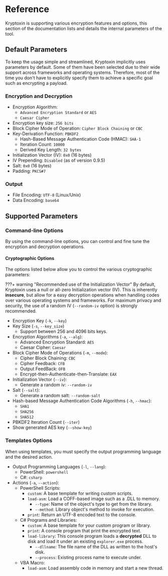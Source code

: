 # Reference

Kryptoxin is supporting various encryption features and options, this section of the documentation lists and details the internal parameters of the tool.

## Default Parameters

To keep the usage simple and streamlined, Kryptoxin implicitly uses parameters by default. Some of them have been selected due to their wide support across frameworks and operating systems. Therefore, most of the time you don't have to explicitly specify them to achieve a specific goal such as encrypting a payload.

### Encryption and Decryption

* Encryption Algorithm:
    * `Advanced Encryption Standard` or `AES`
    * `Caesar Cipher`
* Encryption key size: `256 bits`
* Block Cipher Mode of Operation: `Cipher Block Chaining` or `CBC`
* Key-Derivation Function: `PBKDF2`
    * Hash-Based Message Authentication Code (HMAC): `SHA-1`
    * Iteration Count: `10000`
    * Derived Key Length: `32 bytes`
* Initialization Vector (IV): `0x0` (16 bytes)
* IV Prepending: `Disabled` (as of version 0.9.5)
* Salt: `0x0` (16 bytes)
* Padding: `PKCS#7`

### Output

* File Encoding: `UTF-8` (Linux/Unix)
* Data Encoding: `base64`

## Supported Parameters

### Command-line Options

By using the command-line options, you can control and fine tune the encryption and decryption operations.

#### Cryptographic Options

The options listed below allow you to control the various cryptographic parameters:

???+ warning "Recommended use of the Initialization Vector"
    By default, Kryptoxin uses a null or all-zero Initialization vector (IV). This is inherently **insecure**, but allow for a easy decryption operations when handling codes over various operating systems and frameworks. For maximum privacy and security, the use of a random IV (`--random-iv` option) is strongly recommended.

* Encryption Key (`-k`, `--key`)
* Key Size (`-s`, `--key_size`)
    * Support between 256 and 4096 bits keys.
* Encryption Algorithms (`-a`, `--alg`):
    * Advanced Encryption Standard: `AES`
    * Caesar Cipher: `Caesar`
* Block Cipher Mode of Operations (`-m`, `--mode`):
    * Cipher Block Chaining: `CBC`
    * Cipher Feedback: `CFB`
    * Output FeedBack: `OFB`
    * Encrypt-then-Authenticate-then-Translate: `EAX`
* Initialization Vector (`--iv`):
    * Generate a random iv: `--random-iv`
* Salt (`--salt`):
    * Generate a random salt: `--random-salt`
* Hash-based Message Authentication Code Algorithms (`-h`, `--hmac`):
    * `SHA1`
    * `SHA256`
    * `SHA512`
* PBKDF2 Iteration Count (`--iter`)
* Show generated AES key (`--show-key`)

### Templates Options

When using templates, you must specify the output programming language and the desired action.

* Output Programming Languages (`-l`, `--lang`):
    * PowerShell: `powershell`
    * C#: `csharp`
* Actions (`-a`, `--action`):
    * PowerShell Scripts:
        * `custom`: A base template for writing custom scripts.
        * `load-asm`: Load a COFF-based image such as a .DLL to memory.
            *  `--type`: Name of the object's type to get from the library.
          *  `--method`: Library object's method to invoke for execution.
        * `print`: Return an UTF-8 encoded text to the console.
    * C# Programs and Libraries:
        * `custom`: A base template for your custom program or library.
        * `print`: A console program that print the encrypted text.
        * `load-library`: This console program loads a **decrypted** DLL to disk and load it under an existing `explorer.exe` process.
            * `--dllname`: The file name of the DLL as written to the host's disk.
            * `--process`: Existing process name to execute under.
    * VBA Macro:
        * `load-asm`: Load assembly code in memory and start a new thread.
